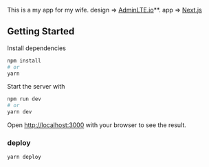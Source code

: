 This is a my app for my wife.
design => [AdminLTE.io](https://adminlte.io/themes/v3)**.
app => [Next.js](https://nextjs.org/) 

## Getting Started

Install dependencies

```bash
npm install
# or
yarn
```

Start the server with

```bash
npm run dev
# or
yarn dev
```

Open [http://localhost:3000](http://localhost:3000) with your browser to see the result.


### deploy

```bash
yarn deploy
```